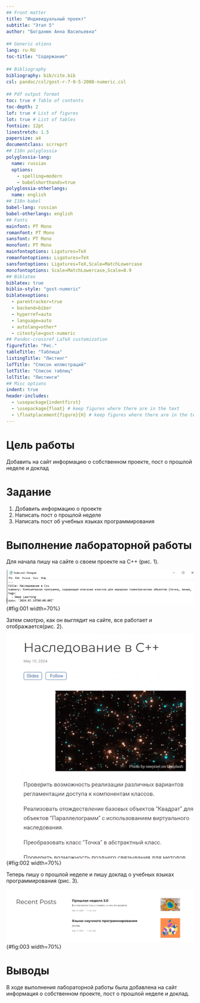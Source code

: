 ```yaml
---
## Front matter
title: "Индивидуальный проект"
subtitle: "Этап 5"
author: "Богданюк Анна Васильевна"

## Generic otions
lang: ru-RU
toc-title: "Содержание"

## Bibliography
bibliography: bib/cite.bib
csl: pandoc/csl/gost-r-7-0-5-2008-numeric.csl

## Pdf output format
toc: true # Table of contents
toc-depth: 2
lof: true # List of figures
lot: true # List of tables
fontsize: 12pt
linestretch: 1.5
papersize: a4
documentclass: scrreprt
## I18n polyglossia
polyglossia-lang:
  name: russian
  options:
	- spelling=modern
	- babelshorthands=true
polyglossia-otherlangs:
  name: english
## I18n babel
babel-lang: russian
babel-otherlangs: english
## Fonts
mainfont: PT Mono
romanfont: PT Mono
sansfont: PT Mono
monofont: PT Mono
mainfontoptions: Ligatures=TeX
romanfontoptions: Ligatures=TeX
sansfontoptions: Ligatures=TeX,Scale=MatchLowercase
monofontoptions: Scale=MatchLowercase,Scale=0.9
## Biblatex
biblatex: true
biblio-style: "gost-numeric"
biblatexoptions:
  - parentracker=true
  - backend=biber
  - hyperref=auto
  - language=auto
  - autolang=other*
  - citestyle=gost-numeric
## Pandoc-crossref LaTeX customization
figureTitle: "Рис."
tableTitle: "Таблица"
listingTitle: "Листинг"
lofTitle: "Список иллюстраций"
lotTitle: "Список таблиц"
lolTitle: "Листинги"
## Misc options
indent: true
header-includes:
  - \usepackage{indentfirst}
  - \usepackage{float} # keep figures where there are in the text
  - \floatplacement{figure}{H} # keep figures where there are in the text
---
```


# Цель работы

Добавить на сайт информацию о собственном проекте, пост о прошлой неделе и доклад

# Задание

1. Добавить информацию о проекте
2. Написать пост о прошлой неделе
3. Написать пост об учебных языках программирования

# Выполнение лабораторной работы

Для начала пишу на сайте о своем проекте на C++ (рис. 1).

![Пишу о своем проекте](image/1.png){#fig:001 width=70%}

Затем смотрю, как он выглядит на сайте, все работает и отображается(рис. 2).

![Проект](image/2.png){#fig:002 width=70%}

Теперь пишу о прошлой неделе и пишу доклад о учебных языках программирования (рис. 3).

![Посты на сайте](image/3.png){#fig:003 width=70%}

# Выводы

В ходе выполнения лабораторной работы была добавлена на сайт информация о собственном проекте, пост о прошлой неделе и доклад.
